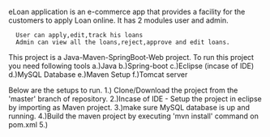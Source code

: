 eLoan application is an e-commerce app that provides a facility for the customers to apply Loan online.
      It has 2 modules user and admin.
      
      User can apply,edit,track his loans
      Admin can view all the loans,reject,approve and edit loans.
This project is a Java-Maven-SpringBoot-Web project.
  To run this project you need following tools
  a.)Java
  b.)Spring-boot
  c.)Eclipse (incase of IDE)
  d.)MySQL Database
  e.)Maven Setup
  f.)Tomcat server

Below are the setups to run.
1.) Clone/Download the project from the 'master' branch of repository.
2.)Incase of IDE - Setup the project in eclipse by importing as Maven project.
3.)make sure MySQL database is up and running.
4.)Build the maven project by executing 'mvn install' command on pom.xml
5.)


